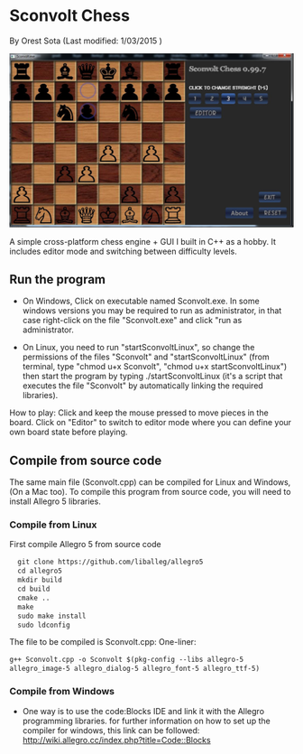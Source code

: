 # Sconvolt Chess
By Orest Sota (Last modified: 1/03/2015 )

![Loading screenshot](Images/screenshot.jpeg?raw=true "Screenshot")

A simple cross-platform chess engine + GUI I built in C++ as a hobby. It includes editor mode and switching between difficulty levels.

## Run the program

- On Windows, Click on executable named Sconvolt.exe. In some windows versions you may be required to run as administrator, in that case right-click on the file "Sconvolt.exe" and click "run as administrator.

- On Linux, you need to run "startSconvoltLinux", so change the permissions of the files "Sconvolt" and "startSconvoltLinux" (from terminal, type "chmod u+x Sconvolt", "chmod u+x startSconvoltLinux") then start the program by typing ./startSconvoltLinux (it's a script that executes the file "Sconvolt" by automatically linking the required libraries).

How to play: Click and keep the mouse pressed to move pieces in the board. Click on "Editor" to switch to editor mode where you can define your own board state before playing.
 

## Compile from source code

The same main file (Sconvolt.cpp) can be compiled for Linux and Windows, (On a Mac too).
To compile this program from source code, you will need to install Allegro 5 libraries.


### Compile from Linux
First compile Allegro 5 from source code
```
  git clone https://github.com/liballeg/allegro5
  cd allegro5
  mkdir build
  cd build
  cmake ..
  make
  sudo make install
  sudo ldconfig
```



  The file to be compiled is Sconvolt.cpp:
  One-liner:
```
g++ Sconvolt.cpp -o Sconvolt $(pkg-config --libs allegro-5 allegro_image-5 allegro_dialog-5 allegro_font-5 allegro_ttf-5)
```

### Compile from Windows

- One way is to use the code:Blocks IDE and link it with the Allegro programming libraries.
  for further information on how to set up the compiler for windows, this link can be followed:
  http://wiki.allegro.cc/index.php?title=Code::Blocks


